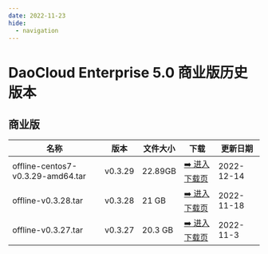 ```yaml
---
date: 2022-11-23
hide:
  - navigation
---
```


# DaoCloud Enterprise 5.0 商业版历史版本

## 商业版

| 名称                | 版本    | 文件大小 | 下载                                      | 更新日期   |
| ------------------- | ------- | -------- | ----------------------------------------- | ---------- |
| offline-centos7-v0.3.29-amd64.tar | v0.3.29 | 22.89GB | [:arrow_right: 进入下载页](./dce5-installer-v0.3.29.md) | 2022-12-14 |
| offline-v0.3.28.tar | v0.3.28 | 21 GB    | [:arrow_right: 进入下载页](./dce5-installer-v0.3.28.md) | 2022-11-18 |
| offline-v0.3.27.tar | v0.3.27 | 20.3 GB  | [:arrow_right: 进入下载页](./dce5-installer-v0.3.27.md) | 2022-11-3  |
